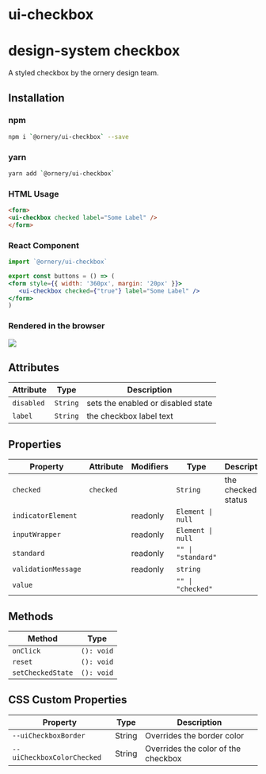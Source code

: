 # ui-checkbox

# design-system checkbox
A styled checkbox by the ornery design team.

## Installation

### npm
```bash
npm i `@ornery/ui-checkbox` --save
```

### yarn
```bash
yarn add `@ornery/ui-checkbox`
```

### HTML Usage
```html
<form>
<ui-checkbox checked label="Some Label" />
</form>
```

### React Component
```jsx
import `@ornery/ui-checkbox`

export const buttons = () => (
<form style={{ width: '360px', margin: '20px' }}>
   <ui-checkbox checked={"true"} label="Some Label" />
</form>
)
```

### Rendered in the browser

![](samples/checkbox.png)
<br/>

## Attributes

| Attribute  | Type     | Description                        |
|------------|----------|------------------------------------|
| `disabled` | `String` | sets the enabled or disabled state |
| `label`    | `String` | the checkbox label text            |

## Properties

| Property            | Attribute | Modifiers | Type               | Description        |
|---------------------|-----------|-----------|--------------------|--------------------|
| `checked`           | `checked` |           | `String`           | the checked status |
| `indicatorElement`  |           | readonly  | `Element \| null`  |                    |
| `inputWrapper`      |           | readonly  | `Element \| null`  |                    |
| `standard`          |           | readonly  | `"" \| "standard"` |                    |
| `validationMessage` |           | readonly  | `string`           |                    |
| `value`             |           |           | `"" \| "checked"`  |                    |

## Methods

| Method            | Type       |
|-------------------|------------|
| `onClick`         | `(): void` |
| `reset`           | `(): void` |
| `setCheckedState` | `(): void` |

## CSS Custom Properties

| Property                    | Type   | Description                         |
|-----------------------------|--------|-------------------------------------|
| `--uiCheckboxBorder`       | String | Overrides the border color          |
| `--uiCheckboxColorChecked` | String | Overrides the color of the checkbox |

